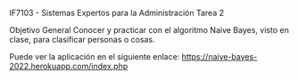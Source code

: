 IF7103 - Sistemas Expertos para la Administración
Tarea 2

Objetivo General
Conocer y practicar con el algoritmo Naive Bayes, visto en clase, para clasificar personas o cosas.

Puede ver la aplicación en el siguiente enlace: https://naive-bayes-2022.herokuapp.com/index.php


